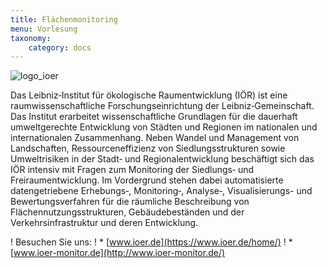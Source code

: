 ```yaml
---
title: Flächenmonitoring
menu: Vorlesung
taxonomy:
    category: docs
---
```

![logo_ioer](https://www.ioer.de/fileadmin/internet/responsive/header-logo.png)

Das Leibniz‐Institut für ökologische Raumentwicklung (IÖR) ist eine raumwissenschaftliche Forschungseinrichtung der Leibniz‐Gemeinschaft. Das Institut erarbeitet wissenschaftliche Grundlagen für die dauerhaft umweltgerechte Entwicklung von Städten und Regionen im nationalen und internationalen Zusammenhang. Neben Wandel und Management von Landschaften, Ressourceneffizienz von Siedlungsstrukturen sowie Umweltrisiken in der Stadt‐ und Regionalentwicklung beschäftigt sich das IÖR intensiv mit Fragen zum Monitoring der Siedlungs‐ und Freiraumentwicklung. Im Vordergrund stehen dabei automatisierte datengetriebene Erhebungs‐, Monitoring‐, Analyse‐, Visualisierungs- und Bewertungsverfahren für die räumliche Beschreibung von Flächennutzungsstrukturen, Gebäudebeständen und der Verkehrsinfrastruktur und deren Entwicklung. </p>

! Besuchen Sie uns:
! * [www.ioer.de](https://www.ioer.de/home/)
! * [www.ioer-monitor.de](http://www.ioer-monitor.de/)
